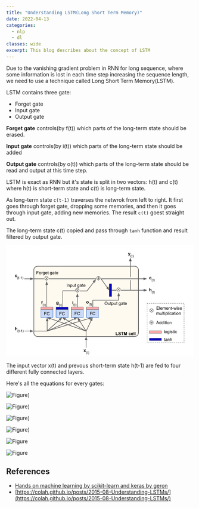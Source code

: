 ```yaml
---
title: "Understanding LSTM(Long Short Term Memory)"
date: 2022-04-13
categories:
  - nlp
  - dl
classes: wide
excerpt: This blog describes about the concept of LSTM
---
```

Due to the vanishing gradient problem in RNN for long sequence, where some information is lost in each time step increasing the sequence length, we need to use a technique called Long Short Term Memory(LSTM). 

LSTM contains three gate:
- Forget gate
- Input gate
- Output gate

__Forget gate__ controls(by f(t)) which parts of the long-term state should be erased.

__Input gate__ controls(by i(t)) which parts of the long-term state should be added

__Output gate__ controls(by o(t)) which parts of the long-term state should be read and output at this time step.

LSTM is exact as RNN but it's state is split in two vectors: h(t) and c(t) where h(t) is short-term state and c(t) is long-term state.

As long-term state `c(t-1)` traverses the netwrok from left to right. It first goes through forget gate, dropping some memories, and then it goes through input gate, adding new memories. The result `c(t)` goest straight out.

The long-term state c(t) copied and pass through `tanh` function and result filtered by output gate.

![](/images/lstm.png)
<!-- <center> Fig: LSTM(source: HOML book)</cneter> -->


The input vector x(t) and prevous short-term state h(t-1) are fed to four different fully connected layers.

Here's all the equations for every gates:

![Figure](https://latex.codecogs.com/png.image?\dpi{110}&space;\bg_white&space;i_{t}=sigmoid(W_{xi}x_{t}+W_{hi}h_{t-1}+b_{i})))

![Figure](https://latex.codecogs.com/png.image?\dpi{110}&space;\bg_white&space;f_{t}=sigmoid(W_{xf}x_{t}+W_{hf}h_{t-1}+b_{f})))

![Figure](https://latex.codecogs.com/png.image?\dpi{110}&space;\bg_white&space;o_{t}=sigmoid(W_{xo}x_{t}+W_{ho}h_{t-1}+b_{o})))

![Figure](https://latex.codecogs.com/png.image?\dpi{110}&space;\bg_white&space;g_{t}=tanh(W_{xg}x_{t}+W_{hg}h_{t-1}+b_{g})))

![Figure](https://latex.codecogs.com/png.image?\dpi{110}&space;\bg_white&space;c_{t}=f_{t}c_{t-1}+i_{t}g_{t})

![Figure](https://latex.codecogs.com/png.image?\dpi{110}&space;\bg_white&space;h_{t}=o_{t}tanh(c_{t}))


## References
- [Hands on machine learning by scikit-learn and keras by geron]()
- [https://colah.github.io/posts/2015-08-Understanding-LSTMs/](https://colah.github.io/posts/2015-08-Understanding-LSTMs/)
